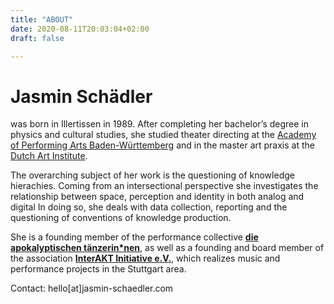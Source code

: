 ```yaml
---
title: "ABOUT"
date: 2020-08-11T20:03:04+02:00
draft: false

---
```


# Jasmin Schädler

was born in Illertissen in 1989. After completing her bachelor’s degree in physics and cultural studies, she studied theater directing at the [Academy of Performing Arts Baden-Württemberg](adk-bw.de) and in the master art praxis at the [Dutch Art Institute](https://dutchartinstitute.eu/).  

The overarching subject of her work is the questioning of knowledge hierachies. Coming from an intersectional perspective she investigates the relationship between space, perception and identity in both analog and digital In doing so, she deals with data collection, reporting and the questioning of conventions of knowledge production.

She is a founding member of the performance collective [**die apokalyptischen tänzerin*nen**](https://www.apocalypse.dance), as well as a founding and board member of the association [**InterAKT Initiative e.V.**](https://www.interakt-initiative.com), which realizes music and performance projects in the Stuttgart area.

Contact: hello[at]jasmin-schaedler.com